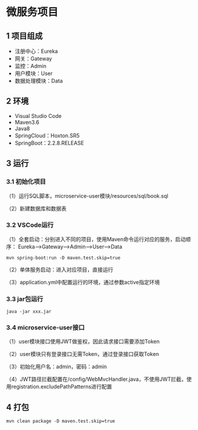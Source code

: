 # 微服务项目
## 1 项目组成
- 注册中心：Eureka
- 网关：Gateway
- 监控：Admin
- 用户模块：User
- 数据处理模块：Data
## 2 环境
- Visual Studio Code
- Maven3.6
- Java8
- SpringCloud：Hoxton.SR5
- SpringBoot：2.2.8.RELEASE
## 3 运行
### 3.1 初始化项目

（1）运行SQL脚本，microservice-user模块/resources/sql/book.sql

（2）新建数据库和数据表

### 3.2 VSCode运行
（1）全套启动：分别进入不同的项目，使用Maven命令运行对应的服务，启动顺序：
Eureka-->Gateway-->Admin-->User-->Data
```
mvn spring-boot:run -D maven.test.skip=true
```
（2）单体服务启动：进入对应项目，直接运行

（3）application.yml中配置运行的环境，通过参数active指定环境
### 3.3 jar包运行
```
java -jar xxx.jar
```
### 3.4 microservice-user接口
（1）user模块接口使用JWT做鉴权，因此请求接口需要添加Token

（2）user模块只有登录接口无需Token，通过登录接口获取Token

（3）初始化用户名：admin，密码：admin

（4）JWT路径拦截配置在/config/WebMvcHandler.java，不使用JWT拦截，使用registration.excludePathPatterns进行配置

## 4 打包
```
mvn clean package -D maven.test.skip=true
```